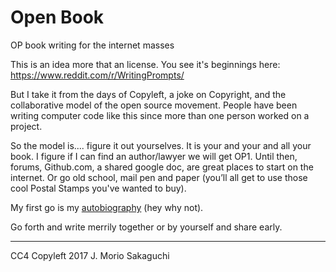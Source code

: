 # Open Book
OP book writing for the internet masses

This is an idea more that an license. 
You see it's beginnings here: https://www.reddit.com/r/WritingPrompts/

But I take it from the days of Copyleft, a joke on Copyright, and the collaborative model of the open source movement.
People have been writing computer code like this since more than one person worked on a project. 

So the model is.... figure it out yourselves. It is your and your and all your book. I figure if I can find an author/lawyer we will get OP1. Until then, forums, Github.com, a shared google doc, are great places to start on the internet. Or go old school, mail pen and paper (you’ll all get to use those cool Postal Stamps you've wanted to buy).

My first go is my [autobiography](https://morio.github.io/autobiography/) (hey why not).

Go forth and write merrily together or by yourself and share early.

---
CC4 Copyleft 2017 J. Morio Sakaguchi
